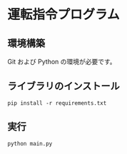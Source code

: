 # 運転指令プログラム

## 環境構築

Git および Python の環境が必要です。

## ライブラリのインストール

```
pip install -r requirements.txt
```

## 実行

```
python main.py
```
